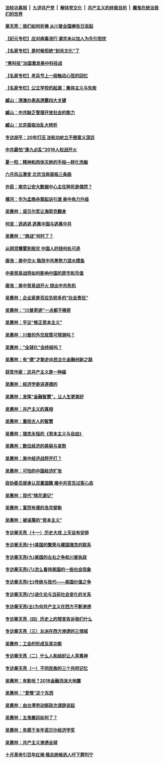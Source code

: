 ####  [法轮功真相](../../../../basic/blob/master/README.md?t=06280331) &nbsp;|&nbsp; [九评共产党](../../../../9ping.md/blob/master/README.md?t=06280331) &nbsp;|&nbsp; [解体党文化](../../../../jtdwh.md/blob/master/README.md?t=06280331)  &nbsp;|&nbsp; [共产主义的终极目的](../../../../gczydzjmd.md/blob/master/README.md?t=06280331) &nbsp;|&nbsp; [魔鬼在统治我们的世界](../../../../mgztzwmdsj.md/blob/master/README.md?t=06280331) 

#### [章天亮：我们如何祈祷 从川普全国祷告日说起](../pages/nsc423/n11944627.md?t=06280331) 

#### [【纪元专栏】应对病毒流行 渥京未以加人为先引担忧](../pages/nsc423/n11875714.md?t=06280331) 

#### [【名家专栏】是时候拒绝“封杀文化”了](../pages/nsc423/n11814093.md?t=06280331) 

#### [“黑科技”治国激发美中科技战](../pages/nsc423/n11638056.md?t=06280331) 

#### [【名家专栏】老兵节上一段触动心弦的回忆](../pages/nsc423/n11646016.md?t=06280331) 

#### [【名家专栏】公立学校的起源：集体主义与失败](../pages/nsc423/n11601833.md?t=06280331) 

#### [臧山：港澳办表态透露四大关键](../pages/nsc423/n11421628.md?t=06280331) 

#### [臧山：中共缺乏管理开放社会的能力](../pages/nsc423/n11407457.md?t=06280331) 

#### [臧山：北京面临治乱大转折](../pages/nsc423/n11406895.md?t=06280331) 

#### [专访胡平：20年打压 法轮功屹立不倒意义深远](../pages/nsc423/n11398800.md?t=06280331) 

#### [中共最怕“逢九必乱”2019人权战开火](../pages/nsc423/n11385248.md?t=06280331) 

#### [夏一阳：精神和肉体灭绝的手段—转化洗脑](../pages/nsc423/n11368250.md?t=06280331) 

#### [六月风云激变 北京当局面临三条路](../pages/nsc423/n11313668.md?t=06280331) 

#### [许茹：南京公安大数据中心主任猝死是偶然？](../pages/nsc423/n11064744.md?t=06280331) 

#### [横河：华为孟晚舟案起诉引渡 美中角力升级](../pages/nsc423/n11027230.md?t=06280331) 

#### [吴惠林：诺贝尔奖让海耶克翻身](../pages/nsc423/n10890049.md?t=06280331) 

#### [何坚：逃逃逃 逃离中国与逃离中共](../pages/nsc423/n10592891.md?t=06280331) 

#### [吴惠林：“商战”何时了？](../pages/nsc423/n10573558.md?t=06280331) 

#### [从网贷爆雷到股灾 中国人的钱何处可逃](../pages/nsc423/n10572800.md?t=06280331) 

#### [唐浩：美中交火 隐现中共黑势力混水摸鱼](../pages/nsc423/n10544040.md?t=06280331) 

#### [中美贸易战将如何影响中国的房市和币值](../pages/nsc423/n10543697.md?t=06280331) 

#### [唐浩：美中贸易战开火 烧出中共危机](../pages/nsc423/n10540126.md?t=06280331) 

#### [吴惠林：企业家是否应负较多的“社会责任”](../pages/nsc423/n10535022.md?t=06280331) 

#### [吴惠林：“川普奇迹”一点都不稀奇](../pages/nsc423/n10512808.md?t=06280331) 

#### [吴惠林：平议“修正资本主义”](../pages/nsc423/n10495724.md?t=06280331) 

#### [吴惠林：川普的外交政策可预测吗？](../pages/nsc423/n10462387.md?t=06280331) 

#### [吴惠林：“全球化”会终结吗？](../pages/nsc423/n10452838.md?t=06280331) 

#### [吴惠林：有“德”才能走向民主化金融创新之路](../pages/nsc423/n10432292.md?t=06280331) 

#### [获奖作家：这共产主义是一种癌](../pages/nsc423/n10431541.md?t=06280331) 

#### [吴惠林：经济学是讲道德的](../pages/nsc423/n10398014.md?t=06280331) 

#### [吴惠林：发挥“金融智慧”，让人生更美好](../pages/nsc423/n10375019.md?t=06280331) 

#### [吴惠林：共产主义的真相](../pages/nsc423/n10351394.md?t=06280331) 

#### [吴惠林：重拾古人的智慧](../pages/nsc423/n10337691.md?t=06280331) 

#### [吴惠林：理念永恒的《资本主义与自由》](../pages/nsc423/n10316274.md?t=06280331) 

#### [吴惠林：数位经济的美丽与哀愁](../pages/nsc423/n10292946.md?t=06280331) 

#### [吴惠林：美中经济战将开打？](../pages/nsc423/n10258825.md?t=06280331) 

#### [吴惠林：可怕的中国经济扩张](../pages/nsc423/n10219147.md?t=06280331) 

#### [政协委员提承认双重国籍 揭中共官员过客心态](../pages/nsc423/n10208809.md?t=06280331) 

#### [吴惠林：现代“桃花源记”](../pages/nsc423/n10185234.md?t=06280331) 

#### [吴惠林：富而有德的洛克斐勒](../pages/nsc423/n10142264.md?t=06280331) 

#### [吴惠林：被诬蔑的“资本主义”](../pages/nsc423/n10124816.md?t=06280331) 

#### [专访章天亮（十一）历史大戏 上天自有安排](../pages/nsc423/n10094905.md?t=06280331) 

#### [专访章天亮(十)美国的繁荣与建国理念的联系](../pages/nsc423/n10094899.md?t=06280331) 

#### [专访章天亮(九)美国的左右之争和川普执政](../pages/nsc423/n10094889.md?t=06280331) 

#### [专访章天亮(八)怎么看待美国的一些社会现象](../pages/nsc423/n10094857.md?t=06280331) 

#### [专访章天亮(七)传统与现代——美国价值之争](../pages/nsc423/n10093140.md?t=06280331) 

#### [专访章天亮(六)进化论与当前社会变化的关系](../pages/nsc423/n10092036.md?t=06280331) 

#### [专访章天亮(五)为何共产主义在西方不断渗透](../pages/nsc423/n10083620.md?t=06280331) 

#### [专访章天亮（四）历史上的预言告诉我们什么](../pages/nsc423/n10083606.md?t=06280331) 

#### [专访章天亮（三）左派在西方渗透的三领域](../pages/nsc423/n10081115.md?t=06280331) 

#### [吴惠林：工会的形成及其功能](../pages/nsc423/n10080633.md?t=06280331) 

#### [专访章天亮（二）什么人和组织让人背离神](../pages/nsc423/n10076637.md?t=06280331) 

#### [专访章天亮（一）不同民族的三个共同记忆](../pages/nsc423/n10074188.md?t=06280331) 

#### [吴惠林：有影呒？2018金融泡沫大地震](../pages/nsc423/n10040534.md?t=06280331) 

#### [吴惠林：“爱情”这个东西](../pages/nsc423/n10019423.md?t=06280331) 

#### [吴惠林：由台湾劳动部政次请辞说起](../pages/nsc423/n9979679.md?t=06280331) 

#### [吴惠林：五鬼搬运如何了？](../pages/nsc423/n9925338.md?t=06280331) 

#### [吴惠林：有感于本年诺贝尔经济学奖](../pages/nsc423/n9871883.md?t=06280331) 

#### [吴惠林：共产主义渗透全球](../pages/nsc423/n9812748.md?t=06280331) 

#### [十月革命引百年红祸 俄总统候选人吁下葬列宁](../pages/nsc423/n9810182.md?t=06280331) 

